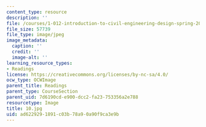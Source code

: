 ```yaml
---
content_type: resource
description: ''
file: /courses/1-012-introduction-to-civil-engineering-design-spring-2002/ad6229291891c03b78a90a90f9ca3e9b_10.jpg
file_size: 57739
file_type: image/jpeg
image_metadata:
  caption: ''
  credit: ''
  image-alt: ''
learning_resource_types:
- Readings
license: https://creativecommons.org/licenses/by-nc-sa/4.0/
ocw_type: OCWImage
parent_title: Readings
parent_type: CourseSection
parent_uid: 7d6190cd-e900-dcc2-fa23-753356a2e788
resourcetype: Image
title: 10.jpg
uid: ad622929-1891-c03b-78a9-0a90f9ca3e9b
---
```

